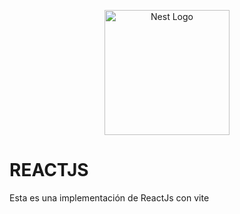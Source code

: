 <p align="center">
  <a href="https://es.reactjs.org/" target="blank"><img src="https://upload.wikimedia.org/wikipedia/commons/4/47/React.svg" width="200" alt="Nest Logo" /></a>
</p>

# REACTJS
Esta es una implementación de ReactJs con vite
